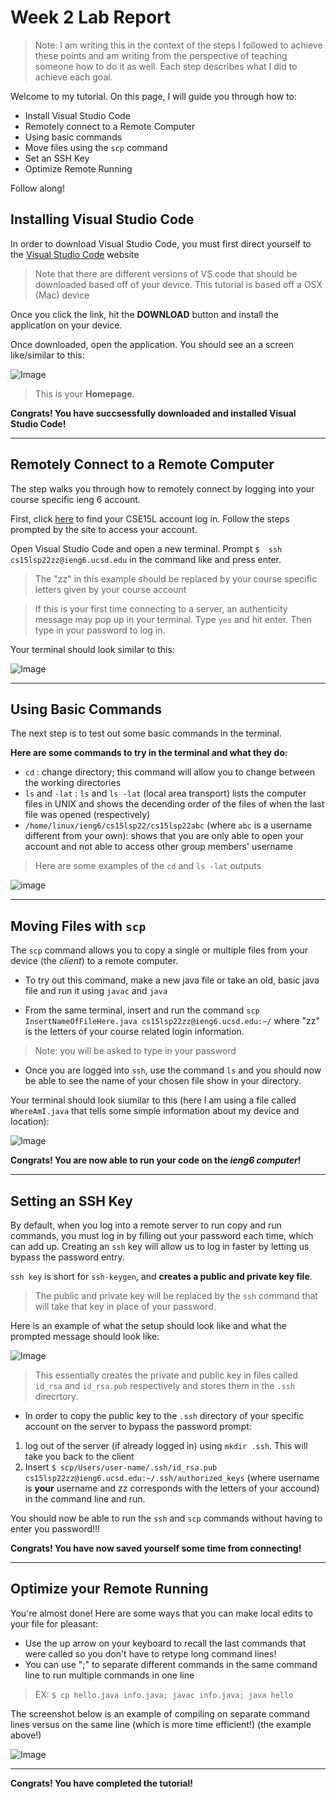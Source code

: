 # Week 2 Lab Report
>Note: I am writing this in the context of the steps  I followed to achieve these points and am writing from the perspective of teaching someone how to do it as well. Each step describes what I did to achieve each goal.

Welcome to my tutorial. On this page, I will guide you through how to:


* Install Visual Studio Code
* Remotely connect to a Remote Computer
* Using basic commands
* Move files using the `scp` command
* Set an SSH Key
* Optimize Remote Running

Follow along!

## Installing Visual Studio Code

In order to download Visual Studio Code, you must first direct yourself to the [Visual Studio Code](https://code.visualstudio.com/) website

> Note that there are different versions of VS code that should be downloaded based off of your device. This tutorial is based off a OSX (Mac) device

Once you click the link, hit the **DOWNLOAD** button and install the application on your device.

Once downloaded, open the application. You should see an a screen like/similar to this:

![Image](VSCodeHome.png)

> This is your **Homepage**.

**Congrats! You have succsessfully downloaded and installed Visual Studio Code!**

---

## Remotely Connect to a Remote Computer

The step walks you through how to remotely connect by logging into your course specific ieng 6 account.

First, click [here](https://sdacs.ucsd.edu/~icc/index.php) to find your CSE15L account log in. Follow the steps prompted  by the site to access your account. 

Open Visual Studio Code and open a new terminal.
Prompt `$  ssh cs15lsp22zz@ieng6.ucsd.edu` in the command like and press enter. 

> The "zz" in this example should be replaced by your course specific letters given by your course account

> If this is your first time connecting to a server, an authenticity message may pop up in your terminal. Type `yes` and hit enter. Then type in your password to log in.

Your terminal should look similar to this:

![Image](ssh.png)

---
## Using Basic Commands 

The next step is to test out some basic commands in the terminal. 

**Here are some commands to try in the terminal and what they do:**

* `cd` : change directory; this command will allow you to change between the working directories
* `ls` and  `-lat` : `ls` and `ls -lat` (local area transport) lists the computer files in UNIX and shows the decending order of the files of when the last file was opened (respectively)
* `/home/linux/ieng6/cs15lsp22/cs15lsp22abc` (where `abc` is a username different from your own): shows that you are only able to open your account and not able to access other group members' username

> Here are some examples of the `cd` and `ls -lat` outputs 

![image](cdTest.png)

---

## Moving Files with `scp`

The `scp` command allows you to copy a single or multiple files from your device (the *client*) to a remote computer. 

* To try out this command, make a new java file or take an old, basic java file and run it using `javac` and `java`

* From the same terminal, insert and run the command `scp InsertNameOfFileHere.java cs15lsp22zz@ieng6.ucsd.edu:~/` where "zz" is the letters of your course related login information.

> Note: you will be asked to type in your password

* Once you are logged into `ssh`, use the command `ls` and you should now be able to see the name of your chosen file show in your directory.

Your terminal should look siumilar to this (here I am using a file called `WhereAmI.java` that tells some simple information about my device and location):

![Image](scp.png)

**Congrats! You are now able to run your code on the *ieng6 computer*!**

---

## Setting an SSH Key

By default, when you log into a remote server to run copy and run commands, you must log in by filling out your password each time, which can add up. Creating an `ssh` key will allow us to log in faster by letting us bypass the password entry.

`ssh key` is short for `ssh-keygen`, and **creates a public and private key file**.

> The public and private key will be replaced by the `ssh` command that will take that key in place of your password.

Here is an example of what the setup should look like and what the prompted message should look like:

![Image](keygen.png)

> This essentially creates the private and public key in files called `id_rsa` and `id_rsa.pub` respectively and stores them in the `.ssh` direcrtory.

* In order to copy the public key to the `.ssh` directory of your specific account on the server to bypass the password prompt:

1. log out of the server (if already logged in) using  `mkdir .ssh`.  This will take you back to the client
2. Insert `$ scp/Users/user-name/.ssh/id_rsa.pub cs15lsp22zz@ieng6.ucsd.edu:~/.ssh/authorized_keys` (where username is **your** username and zz corresponds with the letters of your accound) in the command line and run.

You should now be able to run the `ssh` and `scp` commands without having to enter you password!!!

**Congrats! You have now saved yourself some time from connecting!**

---

## Optimize your Remote Running 

You're almost done! Here are some ways that you can make local edits to your file for pleasant:

* Use the up arrow on your keyboard to recall the last commands that were called so you don't have to retype long command lines!
* You can use ";" to separate different commands in the same command line to run multiple commands in one line 
> EX: `$ cp hello.java info.java; javac info.java; java hello`

The screenshot below is an example of compiling on separate command lines versus on the same line (which is more time efficient!) (the example above!)

![Image](part7.png)

---
**Congrats!  You have completed the tutorial!**